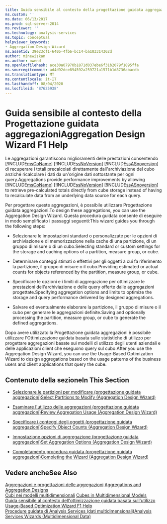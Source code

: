 ```yaml
---
title: Guida sensibile al contesto della progettazione guidata aggregazioni | Microsoft Docs
ms.custom: ''
ms.date: 06/13/2017
ms.prod: sql-server-2014
ms.reviewer: ''
ms.technology: analysis-services
ms.topic: conceptual
helpviewer_keywords:
- Aggregation Design Wizard
ms.assetid: 39e23cf1-6405-4fb6-bc14-ba103314362d
author: minewiskan
ms.author: owend
ms.openlocfilehash: ace30a07970b1871d037ebe6f31b2079f1895ffa
ms.sourcegitcommit: ad4d92dce894592a259721a1571b1d8736abacdb
ms.translationtype: MT
ms.contentlocale: it-IT
ms.lasthandoff: 08/04/2020
ms.locfileid: "87625938"
---
```

# <a name="aggregation-design-wizard-f1-help"></a><span data-ttu-id="6e712-102">Guida sensibile al contesto della Progettazione guidata aggregazioni</span><span class="sxs-lookup"><span data-stu-id="6e712-102">Aggregation Design Wizard F1 Help</span></span>
  <span data-ttu-id="6e712-103">Le aggregazioni garantiscono miglioramenti delle prestazioni consentendo [!INCLUDE[msCoName](../includes/msconame-md.md)] [!INCLUDE[ssNoVersion](../includes/ssnoversion-md.md)] [!INCLUDE[ssASnoversion](../includes/ssasnoversion-md.md)] di recuperare i totali precalcolati direttamente dall'archiviazione del cubo anziché ricalcolare i dati da un'origine dati sottostante per ogni query.</span><span class="sxs-lookup"><span data-stu-id="6e712-103">Aggregations provide performance improvements by allowing [!INCLUDE[msCoName](../includes/msconame-md.md)] [!INCLUDE[ssNoVersion](../includes/ssnoversion-md.md)] [!INCLUDE[ssASnoversion](../includes/ssasnoversion-md.md)] to retrieve pre-calculated totals directly from cube storage instead of having to recalculate data from an underlying data source for each query.</span></span>  
  
 <span data-ttu-id="6e712-104">Per progettare queste aggregazioni, è possibile utilizzare Progettazione guidata aggregazioni.</span><span class="sxs-lookup"><span data-stu-id="6e712-104">To design these aggregations, you can use the Aggregation Design Wizard.</span></span> <span data-ttu-id="6e712-105">Questa procedura guidata consente di eseguire in modo semplificato i passaggi seguenti:</span><span class="sxs-lookup"><span data-stu-id="6e712-105">This wizard guides you through the following steps:</span></span>  
  
-   <span data-ttu-id="6e712-106">Selezionare le impostazioni standard o personalizzate per le opzioni di archiviazione e di memorizzazione nella cache di una partizione, di un gruppo di misure o di un cubo.</span><span class="sxs-lookup"><span data-stu-id="6e712-106">Selecting standard or custom settings for the storage and caching options of a partition, measure group, or cube.</span></span>  
  
-   <span data-ttu-id="6e712-107">Determinare conteggi stimati o effettivi per gli oggetti a cui fa riferimento la partizione, il gruppo di misure o il cubo.</span><span class="sxs-lookup"><span data-stu-id="6e712-107">Providing estimated or actual counts for objects referenced by the partition, measure group, or cube.</span></span>  
  
-   <span data-ttu-id="6e712-108">Specificare le opzioni e i limiti di aggregazione per ottimizzare le prestazioni dell'archiviazione e delle query offerte dalle aggregazioni progettate.</span><span class="sxs-lookup"><span data-stu-id="6e712-108">Specifying aggregation options and limits to optimize the storage and query performance delivered by designed aggregations.</span></span>  
  
-   <span data-ttu-id="6e712-109">Salvare ed eventualmente elaborare la partizione, il gruppo di misure o il cubo per generare le aggregazioni definite.</span><span class="sxs-lookup"><span data-stu-id="6e712-109">Saving and optionally processing the partition, measure group, or cube to generate the defined aggregations.</span></span>  
  
 <span data-ttu-id="6e712-110">Dopo avere utilizzato la Progettazione guidata aggregazioni è possibile utilizzare l'Ottimizzazione guidata basata sulle statistiche di utilizzo per progettare aggregazioni basate sui modelli di utilizzo degli utenti aziendali e delle applicazioni client che eseguono query sul cubo.</span><span class="sxs-lookup"><span data-stu-id="6e712-110">After you use the Aggregation Design Wizard, you can use the Usage-Based Optimization Wizard to design aggregations based on the usage patterns of the business users and client applications that query the cube.</span></span>  
  
## <a name="in-this-section"></a><span data-ttu-id="6e712-111">Contenuto della sezione</span><span class="sxs-lookup"><span data-stu-id="6e712-111">In This Section</span></span>  
  
-   [<span data-ttu-id="6e712-112">Selezionare le partizioni per modificare &#40;progettazione guidata aggregazioni&#41;</span><span class="sxs-lookup"><span data-stu-id="6e712-112">Select Partitions to Modify &#40;Aggregation Design Wizard&#41;</span></span>](select-partitions-to-modify-aggregation-design-wizard.md)  
  
-   [<span data-ttu-id="6e712-113">Esaminare l'utilizzo delle aggregazioni &#40;progettazione guidata aggregazioni&#41;</span><span class="sxs-lookup"><span data-stu-id="6e712-113">Review Aggregation Usage &#40;Aggregation Design Wizard&#41;</span></span>](review-aggregation-usage-aggregation-design-wizard.md)  
  
-   [<span data-ttu-id="6e712-114">Specificare i conteggi degli oggetti &#40;progettazione guidata aggregazioni&#41;</span><span class="sxs-lookup"><span data-stu-id="6e712-114">Specify Object Counts &#40;Aggregation Design Wizard&#41;</span></span>](specify-object-counts-aggregation-design-wizard.md)  
  
-   [<span data-ttu-id="6e712-115">Impostazione opzioni di aggregazione &#40;progettazione guidata aggregazioni&#41;</span><span class="sxs-lookup"><span data-stu-id="6e712-115">Set Aggregation Options &#40;Aggregation Design Wizard&#41;</span></span>](set-aggregation-options-aggregation-design-wizard.md)  
  
-   [<span data-ttu-id="6e712-116">Completamento procedura guidata &#40;progettazione guidata aggregazioni&#41;</span><span class="sxs-lookup"><span data-stu-id="6e712-116">Completing the Wizard &#40;Aggregation Design Wizard&#41;</span></span>](completing-the-wizard-aggregation-design-wizard.md)  
  
## <a name="see-also"></a><span data-ttu-id="6e712-117">Vedere anche</span><span class="sxs-lookup"><span data-stu-id="6e712-117">See Also</span></span>  
 <span data-ttu-id="6e712-118">[Aggregazioni e progettazioni delle aggregazioni](multidimensional-models-olap-logical-cube-objects/aggregations-and-aggregation-designs.md) </span><span class="sxs-lookup"><span data-stu-id="6e712-118">[Aggregations and Aggregation Designs](multidimensional-models-olap-logical-cube-objects/aggregations-and-aggregation-designs.md) </span></span>  
 <span data-ttu-id="6e712-119">[Cubi nei modelli multidimensionali](multidimensional-models/cubes-in-multidimensional-models.md) </span><span class="sxs-lookup"><span data-stu-id="6e712-119">[Cubes in Multidimensional Models](multidimensional-models/cubes-in-multidimensional-models.md) </span></span>  
 <span data-ttu-id="6e712-120">[Guida sensibile al contesto dell'ottimizzazione guidata basata sull'utilizzo](usage-based-optimization-wizard-f1-help.md) </span><span class="sxs-lookup"><span data-stu-id="6e712-120">[Usage-Based Optimization Wizard F1 Help](usage-based-optimization-wizard-f1-help.md) </span></span>  
 [<span data-ttu-id="6e712-121">Procedure guidate di Analysis Services &#40;dati multidimensionali&#41;</span><span class="sxs-lookup"><span data-stu-id="6e712-121">Analysis Services Wizards &#40;Multidimensional Data&#41;</span></span>](analysis-services-wizards-multidimensional-data.md)  
  
  
